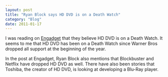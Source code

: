 ```yaml
---
layout: post
title: "Ryan Block says HD DVD is on a Death Watch"
category: "Blog"
date: 2011-01-17
---
```



I was reading on [Engadget](http://www.engadget.com/2008/02/15/hd-dvd-deathwatch-were-making-it-official/) that they believe HD DVD is on a Death Watch. It seems to me that HD DVD has been on a Death Watch since Warner Bros dropped all support at the beginning of the year.

In the post at Engadget, Ryan Block also mentions that Blockbuster and Netflix have dropped HD DVD as well. There have also been stories that Toshiba, the creator of HD DVD, is looking at developing a Blu-Ray player.